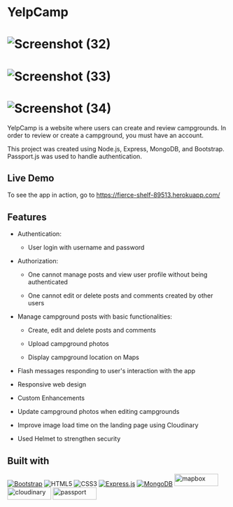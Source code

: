 # YelpCamp

# ![Screenshot (32)](https://user-images.githubusercontent.com/69082575/136550397-b2be6175-e26f-4b24-9859-7ee4bfd4f1c8.png)
# ![Screenshot (33)](https://user-images.githubusercontent.com/69082575/136550927-524a1f3b-0a25-4219-a4d9-45cc857f4e95.png)
# ![Screenshot (34)](https://user-images.githubusercontent.com/69082575/136550943-5d3ca919-81f0-4391-94f3-db855431c295.png)

YelpCamp is a website where users can create and review campgrounds. In order to review or create a campground, you must have an account. 

This project was created using Node.js, Express, MongoDB, and Bootstrap. Passport.js was used to handle authentication. 

## Live Demo
 To see the app in action, go to https://fierce-shelf-89513.herokuapp.com/
## Features
* Authentication:
  * User login with username and password
  
* Authorization:
  * One cannot manage posts and view user profile without being authenticated
  
  * One cannot edit or delete posts and comments created by other users
  
* Manage campground posts with basic functionalities:

  * Create, edit and delete posts and comments
  
  * Upload campground photos
  
  * Display campground location on Maps
  
* Flash messages responding to user's interaction with the app

* Responsive web design

* Custom Enhancements

* Update campground photos when editing campgrounds

* Improve image load time on the landing page using Cloudinary

* Used Helmet to strengthen security

## Built with
[![Bootstrap](https://img.shields.io/badge/bootstrap-%23563D7C.svg?style=for-the-badge&logo=bootstrap&logoColor=white)](https://getbootstrap.com) ![HTML5](https://img.shields.io/badge/html5-%23E34F26.svg?style=for-the-badge&logo=html5&logoColor=white) ![CSS3](https://img.shields.io/badge/css3-%231572B6.svg?style=for-the-badge&logo=css3&logoColor=white) [![Express.js](https://img.shields.io/badge/express.js-%23404d59.svg?style=for-the-badge&logo=express&logoColor=%2361DAFB)](https://expressjs.com) [![MongoDB](https://img.shields.io/badge/MongoDB-%234ea94b.svg?style=for-the-badge&logo=mongodb&logoColor=white)](https://www.mongodb.com) [<img src="https://user-images.githubusercontent.com/69082575/136650406-e0c6783c-f955-4b53-a46d-c09aa02e2624.png" alt="mapbox" width="100" height="28">](https://www.mapbox.com) [<img src="https://user-images.githubusercontent.com/69082575/136651002-f4df1a18-2304-45cd-bb1e-0f5b5c6bd729.png" alt="cloudinary" width="100" height="28">](https://cloudinary.com)
[<img src="https://user-images.githubusercontent.com/69082575/136651190-1eaca562-58d8-4233-abc6-aa2e860723af.png" alt="passport" width="100" height="28">](http://www.passportjs.org)
